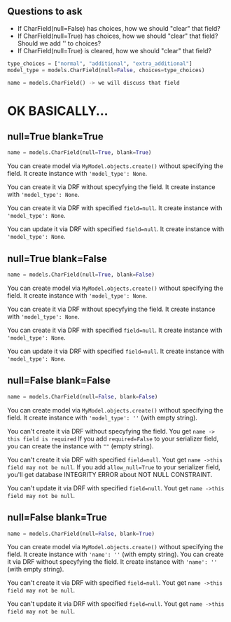 ## Questions to ask

- If CharField(null=False) has choices, how we should "clear" that field?
- If CharField(null=True) has choices, how we should "clear" that field? Should we add '' to choices?
- If CharField(null=True) is cleared, how we should "clear" that field?


```python
type_choices = ["normal", "additional", "extra_additional"]
model_type = models.CharField(null=False, choices=type_choices)

name = models.CharField() -> we will discuss that field
```

# OK BASICALLY...

## null=True blank=True

```python
name = models.CharField(null=True, blank=True)
```

You can create model via `MyModel.objects.create()` without specifying the field.
It create instance with `'model_type': None`.

You can create it via DRF without specyfying the field.
It create instance with `'model_type': None`.

You can create it via DRF with specified `field=null`.
It create instance with `'model_type': None`.

You can update it via DRF with specified `field=null`.
It create instance with `'model_type': None`.


## null=True blank=False

```python
name = models.CharField(null=True, blank=False)
```

You can create model via `MyModel.objects.create()` without specifying the field.
It create instance with `'model_type': None`.

You can create it via DRF without specyfying the field.
It create instance with `'model_type': None`.

You can create it via DRF with specified `field=null`.
It create instance with `'model_type': None`.

You can update it via DRF with specified `field=null`.
It create instance with `'model_type': None`.


## null=False blank=False

```python
name = models.CharField(null=False, blank=False)
```

You can create model via `MyModel.objects.create()` without specifying the field.
It create instance with `'model_type': ''` (with empty string).

You can't create it via DRF without specyfying the field.
You get `name -> this field is required`
If you add `required=False` to your serializer field, you can create the instance with `""` (empty string).

You can't create it via DRF with specified `field=null`.
Yout get `name ->this field may not be null`.
If you add `allow_null=True` to your serializer field, you'll get database INTEGRITY ERROR about NOT NULL CONSTRAINT.

You can't update it via DRF with specified `field=null`.
Yout get `name ->this field may not be null`.


## null=False blank=True

```python
name = models.CharField(null=False, blank=True)
```

You can create model via `MyModel.objects.create()` without specifying the field.
It create instance with `'name': ''` (with empty string).
You can create it via DRF without specyfying the field.
It create instance with `'name': ''` (with empty string).

You can't create it via DRF with specified `field=null`.
Yout get `name ->this field may not be null`.

You can't update it via DRF with specified `field=null`.
Yout get `name ->this field may not be null`.
